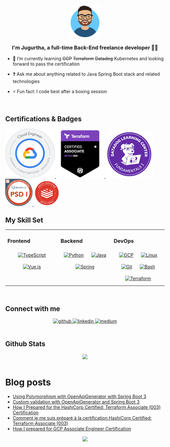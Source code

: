 <div align="center">
<img src="img/avatar.png" align="center" style="width: 20%" />
</div>  


### <div align="center">I'm Jugurtha, a full-time Back-End freelance developer 👨‍💻</div>


- 🌱 I’m currently learning ~~GCP~~ ~~Terraform~~ ~~Datadog~~ Kubernetes and looking forward to pass the certification


- ❓ Ask me about anything related to Java Spring Boot stack and related technologies


- ⚡ Fun fact: I code best after a boxing session


<br/>  


## Certifications & Badges

<a href="https://www.credly.com/badges/2a721c6e-80b5-4257-8e02-544337d91565/public_url"> <img src="img/gcp-certif.png"> </a>
<a href="https://www.credly.com/badges/c3054936-47ac-4522-baea-308d4dbd84fb/public_url"> <img src="img/terraform-associate.png"> </a>
<a href="https://www.credly.com/badges/40df479a-3530-4671-af2c-746d52c8918c"> <img src="img/datadog-fundamentals.png"> </a>
<a href="https://www.credly.com/badges/c6bccddc-90a3-4598-a617-9bb7366e6aeb"> <img src="img/Professional-Scrum-Developer.png" width="17%"> </a>
<a href="https://www.credential.net/ac33abb0-52a2-4eb1-9ffd-02d975c2fc93#gs.bloorh"> <img src="img/redis-certified.png" width="17%"> </a>

## My Skill Set
<table><tr><td valign="top" width="33%">



### Frontend
<div align="center">  
<a href="https://www.typescriptlang.org/" target="_blank"><img style="margin: 10px" src="https://profilinator.rishav.dev/skills-assets/typescript-original.svg" alt="TypeScript" height="50" /></a>  
<a href="https://vuejs.org/" target="_blank"><img style="margin: 10px" src="https://profilinator.rishav.dev/skills-assets/vuejs-original-wordmark.svg" alt="Vue.js" height="50" /></a>  
</div>

</td><td valign="top" width="33%">



### Backend
<div align="center">  
<a href="https://www.python.org/" target="_blank"><img style="margin: 10px" src="https://profilinator.rishav.dev/skills-assets/python-original.svg" alt="Python" height="50" /></a>  
<a href="https://www.java.com/" target="_blank"><img style="margin: 10px" src="https://profilinator.rishav.dev/skills-assets/java-original-wordmark.svg" alt="Java" height="50" /></a>  
<a href="https://docs.spring.io/spring-framework/docs/3.0.x/reference/expressions.html#:~:text=The%20Spring%20Expression%20Language%20(SpEL,and%20basic%20string%20templating%20functionality." target="_blank"><img style="margin: 10px" src="https://profilinator.rishav.dev/skills-assets/springio-icon.svg" alt="Spring" height="50" /></a>  
</div>

</td><td valign="top" width="33%">



### DevOps
<div align="center">  
<a href="https://cloud.google.com/" target="_blank"><img style="margin: 10px" src="https://profilinator.rishav.dev/skills-assets/google_cloud-icon.svg" alt="GCP" height="50" /></a>  
<a href="https://www.linux.org/" target="_blank"><img style="margin: 10px" src="https://profilinator.rishav.dev/skills-assets/linux-original.svg" alt="Linux" height="50" /></a>  
<a href="https://github.com/" target="_blank"><img style="margin: 10px" src="https://profilinator.rishav.dev/skills-assets/git-scm-icon.svg" alt="Git" height="50" /></a>  
<a href="https://www.gnu.org/software/bash/" target="_blank"><img style="margin: 10px" src="https://profilinator.rishav.dev/skills-assets/gnu_bash-icon.svg" alt="Bash" height="50" /></a>  
<a href="https://www.terraform.io/" target="_blank"><img style="margin: 10px" src="https://profilinator.rishav.dev/skills-assets/terraformio-icon.svg" alt="Terraform" height="50" /></a>  
</div>

</td></tr></table>  

<br/>  


## Connect with me
<div align="center">
<a href="https://github.com/jugurta" target="_blank">
<img src=https://img.shields.io/badge/github-%2324292e.svg?&style=for-the-badge&logo=github&logoColor=white alt=github style="margin-bottom: 5px;" />
</a>
<a href="https://linkedin.com/in/jugurtha-aitoufella" target="_blank">
<img src=https://img.shields.io/badge/linkedin-%231E77B5.svg?&style=for-the-badge&logo=linkedin&logoColor=white alt=linkedin style="margin-bottom: 5px;" />
</a>
<a href="https://medium.com/@jugurtha.aitoufella" target="_blank">
<img src=https://img.shields.io/badge/medium-%23292929.svg?&style=for-the-badge&logo=medium&logoColor=white alt=medium style="margin-bottom: 5px;" />
</a>  
</div>  


<br/>  


## Github Stats
<div align="center"><img src="https://github-readme-stats.vercel.app/api?username=jugurta&show_icons=true&count_private=true&hide_border=true" align="center" /></div>  

<br/>  


# Blog posts
<!-- BLOG-POST-LIST:START -->
- [Using Polymorphism with OpenApiGenerator with Spring Boot 3](https://medium.com/@jugurtha.aitoufella/using-polymorphism-with-openapigenerator-with-spring-boot-3-c700424179f5?source=rss-784623b9b49d------2)
- [Custom validation with OpenApiGenerator and Spring Boot 3](https://medium.com/@jugurtha.aitoufella/custom-validation-with-openapigenerator-and-spring-boot-3-34a656e815c8?source=rss-784623b9b49d------2)
- [How I Prepared for the HashiCorp Certified: Terraform Associate &lpar;003&rpar; Certification](https://medium.com/@jugurtha.aitoufella/how-i-prepared-for-the-hashicorp-certified-terraform-associate-003-certification-4b762f187d53?source=rss-784623b9b49d------2)
- [Comment je me suis préparé à la certification HashiCorp Certified: Terraform Associate &lpar;003&rpar;](https://medium.com/@jugurtha.aitoufella/comment-je-me-suis-pr%C3%A9par%C3%A9-%C3%A0-la-certification-hashicorp-certified-terraform-associate-003-17ffbe13fa6d?source=rss-784623b9b49d------2)
- [How I prepared for GCP Associate Engineer Certification](https://medium.com/@jugurtha.aitoufella/how-i-prepared-for-gcp-associate-engineer-certification-fcfda7b40a27?source=rss-784623b9b49d------2)
<!-- BLOG-POST-LIST:END -->

<div align="center">
<img src="https://komarev.com/ghpvc/?username=jugurta&&style=flat-square" align="center" />
</div>  


<br/>  


<br />

